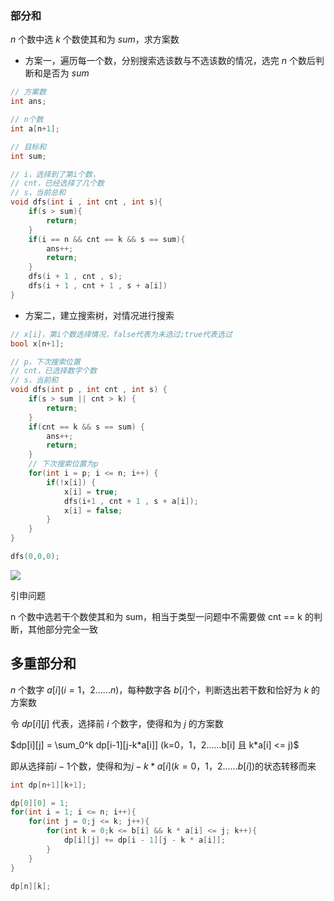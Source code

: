 <!--
 * @Description: 
 * @Version: 1.0
 * @Author: DaLao
 * @Email: dalao_li@163.com
 * @Date: 2022-02-13 19:00:24
 * @LastEditors: dalao
 * @LastEditTime: 2022-04-14 23:45:58
-->

### 部分和


$n$ 个数中选 $k$ 个数使其和为 $sum$，求方案数

- 方案一，遍历每一个数，分别搜索选该数与不选该数的情况，选完 $n$ 个数后判断和是否为 $sum$

```c
// 方案数
int ans;

// n个数
int a[n+1];

// 目标和
int sum;

// i，选择到了第i个数，
// cnt，已经选择了几个数
// s，当前总和
void dfs(int i , int cnt , int s){
    if(s > sum){
        return;
    }
    if(i == n && cnt == k && s == sum){
        ans++;
        return;
    }
    dfs(i + 1 , cnt , s);
    dfs(i + 1 , cnt + 1 , s + a[i])
}
```


- 方案二，建立搜索树，对情况进行搜索

```c
// x[i]，第i个数选择情况，false代表为未选过;true代表选过
bool x[n+1];

// p，下次搜索位置
// cnt，已选择数字个数
// s，当前和
void dfs(int p , int cnt , int s) {
    if(s > sum || cnt > k) {
        return;
    }
    if(cnt == k && s == sum) {
        ans++;
        return;
    }
    // 下次搜索位置为p
    for(int i = p; i <= n; i++) {
        if(!x[i]) {
            x[i] = true;
            dfs(i+1 , cnt + 1 , s + a[i]);
            x[i] = false;
        }
    }
}

dfs(0,0,0);
```

![](https://cdn.hurra.ltd/img/20211115221553.png)

引申问题

n 个数中选若干个数使其和为 sum，相当于类型一问题中不需要做 cnt == k 的判断，其他部分完全一致


## 多重部分和

$n$ 个数字 $a[i](i = {1，2......n})$，每种数字各 $b[i]$个，判断选出若干数和恰好为 $k$ 的方案数

令 $dp[i][j]$ 代表，选择前 $i$ 个数字，使得和为 $j$ 的方案数

$dp[i][j] = \sum_0^k dp[i-1][j-k*a[i]] (k=0，1，2......b[i] 且 k*a[i] <= j)$  

即从选择前$i-1$个数，使得和为$j-k*a[i] (k=0，1，2......b[i])$的状态转移而来

```c
int dp[n+1][k+1];

dp[0][0] = 1;
for(int i = 1; i <= n; i++){
    for(int j = 0;j <= k; j++){
        for(int k = 0;k <= b[i] && k * a[i] <= j; k++){
            dp[i][j] += dp[i - 1][j - k * a[i]];
        }
    }
}

dp[n][k];
```
